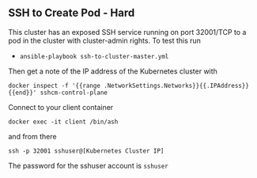 ## SSH to Create Pod - Hard

This cluster has an exposed SSH service running on port 32001/TCP to a pod in the cluster with cluster-admin rights.  To test this run

- `ansible-playbook ssh-to-cluster-master.yml`

Then get a note of the IP address of the Kubernetes cluster with 

```
docker inspect -f '{{range .NetworkSettings.Networks}}{{.IPAddress}}{{end}}' sshcm-control-plane
```

Connect to your client container

```
docker exec -it client /bin/ash
```

and from there

```
ssh -p 32001 sshuser@[Kubernetes Cluster IP]
```

The password for the sshuser account is `sshuser`